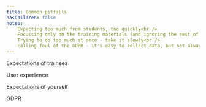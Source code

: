 ```yaml
---
title: Common pitfalls
hasChildren: false
notes:
    Expecting too much from students, too quickly<br />
    Focussing only on the training materials (and ignoring the rest of the user experience)<br />
    Trying to do too much at once - take it slowly<br />
    Falling foul of the GDPR - it's easy to collect data, but not always right
---
```

Expectations of trainees

User experience

Expectations of yourself

GDPR

